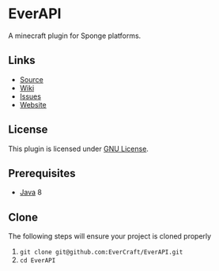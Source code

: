 EverAPI
=============

A minecraft plugin for Sponge platforms.

## Links ##
* [Source](https://github.com/EverCraft/EverAPI)
* [Wiki](http://wiki.evercraft.fr)
* [Issues](https://github.com/EverCraft/EverAPI/issues)
* [Website](http://evercraft.fr)

## License ##
This plugin is licensed under [GNU License](https://github.com/EverCraft/EverAPI/blob/master/LICENSE).

## Prerequisites ##
* [Java](http://www.oracle.com/technetwork/java/javase/downloads/jdk8-downloads-2133151.html) 8

## Clone ##
The following steps will ensure your project is cloned properly

1. `git clone git@github.com:EverCraft/EverAPI.git`
2. `cd EverAPI`